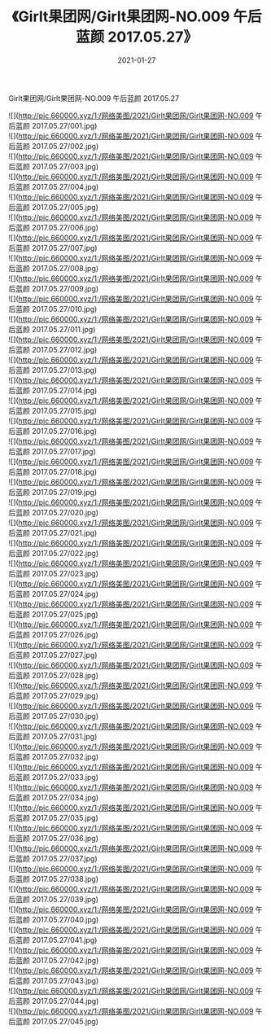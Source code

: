 ﻿---
layout: post
title:  《Girlt果团网/Girlt果团网-NO.009 午后蓝颜 2017.05.27》
date:   2021-01-27
img: http://pic.660000.xyz/1:/网络美图/2021/Girlt果团网/Girlt果团网-NO.009 午后蓝颜 2017.05.27/000.jpg
categories: [美女, 清纯, 唯美]
---

Girlt果团网/Girlt果团网-NO.009 午后蓝颜 2017.05.27

 ![](http://pic.660000.xyz/1:/网络美图/2021/Girlt果团网/Girlt果团网-NO.009 午后蓝颜 2017.05.27/001.jpg) <br>![](http://pic.660000.xyz/1:/网络美图/2021/Girlt果团网/Girlt果团网-NO.009 午后蓝颜 2017.05.27/002.jpg) <br>![](http://pic.660000.xyz/1:/网络美图/2021/Girlt果团网/Girlt果团网-NO.009 午后蓝颜 2017.05.27/003.jpg) <br>![](http://pic.660000.xyz/1:/网络美图/2021/Girlt果团网/Girlt果团网-NO.009 午后蓝颜 2017.05.27/004.jpg) <br>![](http://pic.660000.xyz/1:/网络美图/2021/Girlt果团网/Girlt果团网-NO.009 午后蓝颜 2017.05.27/005.jpg) <br>![](http://pic.660000.xyz/1:/网络美图/2021/Girlt果团网/Girlt果团网-NO.009 午后蓝颜 2017.05.27/006.jpg) <br>![](http://pic.660000.xyz/1:/网络美图/2021/Girlt果团网/Girlt果团网-NO.009 午后蓝颜 2017.05.27/007.jpg) <br>![](http://pic.660000.xyz/1:/网络美图/2021/Girlt果团网/Girlt果团网-NO.009 午后蓝颜 2017.05.27/008.jpg) <br>![](http://pic.660000.xyz/1:/网络美图/2021/Girlt果团网/Girlt果团网-NO.009 午后蓝颜 2017.05.27/009.jpg) <br>![](http://pic.660000.xyz/1:/网络美图/2021/Girlt果团网/Girlt果团网-NO.009 午后蓝颜 2017.05.27/010.jpg) <br>![](http://pic.660000.xyz/1:/网络美图/2021/Girlt果团网/Girlt果团网-NO.009 午后蓝颜 2017.05.27/011.jpg) <br>![](http://pic.660000.xyz/1:/网络美图/2021/Girlt果团网/Girlt果团网-NO.009 午后蓝颜 2017.05.27/012.jpg) <br>![](http://pic.660000.xyz/1:/网络美图/2021/Girlt果团网/Girlt果团网-NO.009 午后蓝颜 2017.05.27/013.jpg) <br>![](http://pic.660000.xyz/1:/网络美图/2021/Girlt果团网/Girlt果团网-NO.009 午后蓝颜 2017.05.27/014.jpg) <br>![](http://pic.660000.xyz/1:/网络美图/2021/Girlt果团网/Girlt果团网-NO.009 午后蓝颜 2017.05.27/015.jpg) <br>![](http://pic.660000.xyz/1:/网络美图/2021/Girlt果团网/Girlt果团网-NO.009 午后蓝颜 2017.05.27/016.jpg) <br>![](http://pic.660000.xyz/1:/网络美图/2021/Girlt果团网/Girlt果团网-NO.009 午后蓝颜 2017.05.27/017.jpg) <br>![](http://pic.660000.xyz/1:/网络美图/2021/Girlt果团网/Girlt果团网-NO.009 午后蓝颜 2017.05.27/018.jpg) <br>![](http://pic.660000.xyz/1:/网络美图/2021/Girlt果团网/Girlt果团网-NO.009 午后蓝颜 2017.05.27/019.jpg) <br>![](http://pic.660000.xyz/1:/网络美图/2021/Girlt果团网/Girlt果团网-NO.009 午后蓝颜 2017.05.27/020.jpg) <br>![](http://pic.660000.xyz/1:/网络美图/2021/Girlt果团网/Girlt果团网-NO.009 午后蓝颜 2017.05.27/021.jpg) <br>![](http://pic.660000.xyz/1:/网络美图/2021/Girlt果团网/Girlt果团网-NO.009 午后蓝颜 2017.05.27/022.jpg) <br>![](http://pic.660000.xyz/1:/网络美图/2021/Girlt果团网/Girlt果团网-NO.009 午后蓝颜 2017.05.27/023.jpg) <br>![](http://pic.660000.xyz/1:/网络美图/2021/Girlt果团网/Girlt果团网-NO.009 午后蓝颜 2017.05.27/024.jpg) <br>![](http://pic.660000.xyz/1:/网络美图/2021/Girlt果团网/Girlt果团网-NO.009 午后蓝颜 2017.05.27/025.jpg) <br>![](http://pic.660000.xyz/1:/网络美图/2021/Girlt果团网/Girlt果团网-NO.009 午后蓝颜 2017.05.27/026.jpg) <br>![](http://pic.660000.xyz/1:/网络美图/2021/Girlt果团网/Girlt果团网-NO.009 午后蓝颜 2017.05.27/027.jpg) <br>![](http://pic.660000.xyz/1:/网络美图/2021/Girlt果团网/Girlt果团网-NO.009 午后蓝颜 2017.05.27/028.jpg) <br>![](http://pic.660000.xyz/1:/网络美图/2021/Girlt果团网/Girlt果团网-NO.009 午后蓝颜 2017.05.27/029.jpg) <br>![](http://pic.660000.xyz/1:/网络美图/2021/Girlt果团网/Girlt果团网-NO.009 午后蓝颜 2017.05.27/030.jpg) <br>![](http://pic.660000.xyz/1:/网络美图/2021/Girlt果团网/Girlt果团网-NO.009 午后蓝颜 2017.05.27/031.jpg) <br>![](http://pic.660000.xyz/1:/网络美图/2021/Girlt果团网/Girlt果团网-NO.009 午后蓝颜 2017.05.27/032.jpg) <br>![](http://pic.660000.xyz/1:/网络美图/2021/Girlt果团网/Girlt果团网-NO.009 午后蓝颜 2017.05.27/033.jpg) <br>![](http://pic.660000.xyz/1:/网络美图/2021/Girlt果团网/Girlt果团网-NO.009 午后蓝颜 2017.05.27/034.jpg) <br>![](http://pic.660000.xyz/1:/网络美图/2021/Girlt果团网/Girlt果团网-NO.009 午后蓝颜 2017.05.27/035.jpg) <br>![](http://pic.660000.xyz/1:/网络美图/2021/Girlt果团网/Girlt果团网-NO.009 午后蓝颜 2017.05.27/036.jpg) <br>![](http://pic.660000.xyz/1:/网络美图/2021/Girlt果团网/Girlt果团网-NO.009 午后蓝颜 2017.05.27/037.jpg) <br>![](http://pic.660000.xyz/1:/网络美图/2021/Girlt果团网/Girlt果团网-NO.009 午后蓝颜 2017.05.27/038.jpg) <br>![](http://pic.660000.xyz/1:/网络美图/2021/Girlt果团网/Girlt果团网-NO.009 午后蓝颜 2017.05.27/039.jpg) <br>![](http://pic.660000.xyz/1:/网络美图/2021/Girlt果团网/Girlt果团网-NO.009 午后蓝颜 2017.05.27/040.jpg) <br>![](http://pic.660000.xyz/1:/网络美图/2021/Girlt果团网/Girlt果团网-NO.009 午后蓝颜 2017.05.27/041.jpg) <br>![](http://pic.660000.xyz/1:/网络美图/2021/Girlt果团网/Girlt果团网-NO.009 午后蓝颜 2017.05.27/042.jpg) <br>![](http://pic.660000.xyz/1:/网络美图/2021/Girlt果团网/Girlt果团网-NO.009 午后蓝颜 2017.05.27/043.jpg) <br>![](http://pic.660000.xyz/1:/网络美图/2021/Girlt果团网/Girlt果团网-NO.009 午后蓝颜 2017.05.27/044.jpg) <br>![](http://pic.660000.xyz/1:/网络美图/2021/Girlt果团网/Girlt果团网-NO.009 午后蓝颜 2017.05.27/045.jpg) <br>
